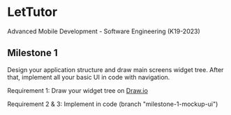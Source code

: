# LetTutor

Advanced Mobile Development - Software Engineering (K19-2023)

## Milestone 1

Design your application structure and draw main screens widget tree. After that, implement all your basic UI in code with navigation.

Requirement 1: Draw your widget tree on [Draw.io](https://drive.google.com/file/d/1xIKhqREU1l7V3cl-WYsKmDidu5jht5_d/view?usp=sharing)

Requirement 2 & 3: Implement in code (branch "milestone-1-mockup-ui")


